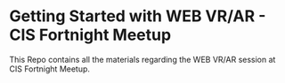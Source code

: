 # Getting Started with WEB VR/AR - CIS Fortnight Meetup

This Repo contains all the materials regarding the WEB VR/AR session at CIS Fortnight Meetup.